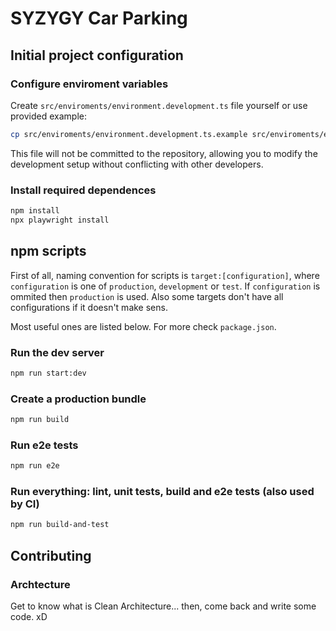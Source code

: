 # SYZYGY Car Parking

## Initial project configuration

### Configure enviroment variables
Create `src/enviroments/environment.development.ts` file yourself or use provided example:
```sh
cp src/enviroments/environment.development.ts.example src/enviroments/environment.development.ts
```
This file will not be committed to the repository, allowing you to modify the development setup without conflicting with other developers.

### Install required dependences
```sh
npm install
npx playwright install
```

## npm scripts
First of all, naming convention for scripts is `target:[configuration]`, where `configuration` is one of `production`, `development` or `test`. If `configuration` is ommited then `production` is used. Also some targets don't have all configurations if it doesn't make sens.

Most useful ones are listed below. For more check `package.json`.

### Run the dev server

```sh
npm run start:dev
```

### Create a production bundle

```sh
npm run build
```

### Run e2e tests

```sh
npm run e2e
```

### Run everything: lint, unit tests, build and e2e tests (also used by CI)

```sh
npm run build-and-test
```

## Contributing

### Archtecture
Get to know what is Clean Architecture... then, come back and write some code. xD
